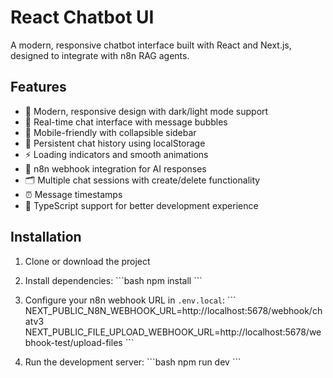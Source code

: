# React Chatbot UI

A modern, responsive chatbot interface built with React and Next.js, designed to integrate with n8n RAG agents.

## Features

- 🎨 Modern, responsive design with dark/light mode support
- 💬 Real-time chat interface with message bubbles
- 📱 Mobile-friendly with collapsible sidebar
- 💾 Persistent chat history using localStorage
- ⚡ Loading indicators and smooth animations
- 🔗 n8n webhook integration for AI responses
- 🗂️ Multiple chat sessions with create/delete functionality
- ⏰ Message timestamps
- 🎯 TypeScript support for better development experience

## Installation

1. Clone or download the project
2. Install dependencies:
   \`\`\`bash
   npm install
   \`\`\`

3. Configure your n8n webhook URL in `.env.local`:
   \`\`\`
   NEXT_PUBLIC_N8N_WEBHOOK_URL=http://localhost:5678/webhook/chatv3
   NEXT_PUBLIC_FILE_UPLOAD_WEBHOOK_URL=http://localhost:5678/webhook-test/upload-files
   \`\`\`

4. Run the development server:
   \`\`\`bash
   npm run dev
   \`\`\`
